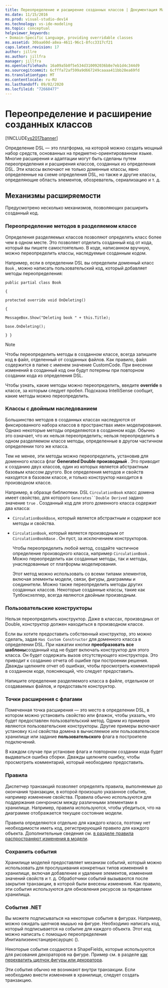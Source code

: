 ```yaml
---
title: Переопределение и расширение созданных классов | Документация Майкрософт
ms.date: 11/15/2016
ms.prod: visual-studio-dev14
ms.technology: vs-ide-modeling
ms.topic: conceptual
helpviewer_keywords:
- Domain-Specific Language, providing overridable classes
ms.assetid: 30baa60d-a8ea-4611-96c1-8fcc3317cf21
caps.latest.revision: 17
author: jillre
ms.author: jillfra
manager: jillfra
ms.openlocfilehash: 16a09a5b0f5e534d310092036b8e7eb1d4c344d9
ms.sourcegitcommit: 6cfffa72af599a9d667249caaaa411bb28ea69fd
ms.translationtype: MT
ms.contentlocale: ru-RU
ms.lasthandoff: 09/02/2020
ms.locfileid: "72668477"
---
```

# <a name="overriding-and-extending-the-generated-classes"></a>Переопределение и расширение созданных классов
[!INCLUDE[vs2017banner](../includes/vs2017banner.md)]

Определение DSL — это платформа, на которой можно создать мощный набор средств, основанных на предметно-ориентированном языке. Многие расширения и адаптации могут быть сделаны путем переопределения и расширения классов, созданных из определения DSL. Эти классы включают не только доменные классы, явно определенные на схеме определения DSL, но также и другие классы, определяющие область элементов, обозреватель, сериализацию и т. д.

## <a name="extensibility-mechanisms"></a>Механизмы расширяемости
 Предусмотрено несколько механизмов, позволяющих расширить созданный код.

### <a name="overriding-methods-in-a-partial-class"></a>Переопределение методов в разделяемом классе
 Определения разделяемых классов позволяют определять класс более чем в одном месте. Это позволяет отделить созданный код от кода, который вы пишете самостоятельно. В коде, написанном вручную, можно переопределить классы, наследуемые созданным кодом.

 Например, если в определении DSL вы определили доменный класс `Book` , можно написать пользовательский код, который добавляет методы переопределения:

 `public partial class Book`

 `{`

 `protected override void OnDeleting()`

 `{`

 `MessageBox.Show("Deleting book " + this.Title);`

 `base.OnDeleting();`

 `} }`

> [!NOTE]
> Чтобы переопределить методы в созданном классе, всегда запишите код в файл, отделенный от созданных файлов. Как правило, файл содержится в папке с именем значение CustomCode. При внесении изменений в созданный код они будут потеряны при повторном создании кода из определения DSL.

 Чтобы узнать, какие методы можно переопределить, введите **override** в классе, за которым следует пробел. Подсказка IntelliSense сообщит, какие методы можно переопределить.

### <a name="double-derived-classes"></a>Классы с двойным наследованием
 Большинство методов в созданных классах наследуются от фиксированного набора классов в пространствах имен моделирования. Однако некоторые методы определяются в созданном коде. Обычно это означает, что их нельзя переопределить; нельзя переопределить в одном разделяемом классе методы, определенные в другом частичном определении того же класса.

 Тем не менее, эти методы можно переопределить, установив для доменного класса флаг **Generated Double производный** . Это приводит к созданию двух классов, один из которых является абстрактным базовым классом другого. Все определения методов и свойств находятся в базовом классе, и только конструктор находится в производном классе.

 Например, в образце библиотеки. DSL `CirculationBook` класс домена имеет свойство, для которого `Generates``Double Derived` задано значение `true` . Созданный код для этого доменного класса содержит два класса:

- `CirculationBookBase`, который является абстрактным и содержит все методы и свойства.

- `CirculationBook`, который является производным от `CirculationBookBase` . Он пуст, за исключением конструкторов.

  Чтобы переопределить любой метод, создайте частичное определение производного класса, например `CirculationBook` . Можно переопределить как созданные методы, так и методы, унаследованные от платформы моделирования.

  Этот метод можно использовать со всеми типами элементов, включая элементы модели, связи, фигуры, диаграммы и соединители. Можно также переопределить методы других созданных классов. Некоторые созданные классы, такие как Тулбоксхелпер, всегда являются двойным производным.

### <a name="custom-constructors"></a>Пользовательские конструкторы
 Нельзя переопределить конструктор. Даже в классах, производных от Double, конструктор должен находиться в производном классе.

 Если вы хотите предоставить собственный конструктор, это можно сделать, задав `Has Custom Constructor` для доменного класса в определении DSL. При нажатии кнопки **преобразовать все шаблоны**созданный код не будет включать конструктор для этого класса. Он будет содержать вызов отсутствующего конструктора. Это приводит к созданию отчета об ошибке при построении решения. Дважды щелкните отчет об ошибках, чтобы просмотреть комментарий в созданном коде, поясняющий, что следует предоставить.

 Напишите определение разделяемого класса в файле, отдельном от создаваемых файлов, и предоставьте конструктор.

### <a name="flagged-extension-points"></a>Точки расширения с флагами
 Помеченная точка расширения — это место в определении DSL, в котором можно установить свойство или флажок, чтобы указать, что будет предоставлен пользовательский метод. Одним из примеров являются пользовательские конструкторы. Другие примеры включают установку `Kind` свойства домена в вычисляемое или пользовательское хранилище или задание **пользовательского** флага в построителе подключений.

 В каждом случае при установке флага и повторном создании кода будет выдаваться ошибка сборки. Дважды щелкните ошибку, чтобы просмотреть комментарий, который необходимо предоставить.

### <a name="rules"></a>Правила
 Диспетчер транзакций позволяет определять правила, выполняемые до окончания транзакции, в которой произошло указанное событие, например изменение свойства. Правила обычно используются для поддержания синчронисм между различными элементами в хранилище. Например, правила используются, чтобы убедиться, что на диаграмме отображается текущее состояние модели.

 Правила определяются отдельно для каждого класса, поэтому нет необходимости иметь код, регистрирующий правило для каждого объекта. Дополнительные сведения см. [в разделе правила распространяют изменения в модели](../modeling/rules-propagate-changes-within-the-model.md).

### <a name="store-events"></a>Сохранить события
 Хранилище моделей предоставляет механизм событий, который можно использовать для прослушивания конкретных типов изменений в хранилище, включая добавление и удаление элементов, изменения значений свойств и т. д. Обработчики событий вызываются после закрытия транзакции, в которой были внесены изменения. Как правило, эти события используются для обновления ресурсов за пределами хранилища.

### <a name="net-events"></a>События .NET
 Вы можете подписываться на некоторые события в фигурах. Например, можно ожидать щелчков мышью на фигуре. Необходимо написать код, который подписывается на событие для каждого объекта. Этот код можно написать с помощью переопределения Инитиализеинстанцересаурцес ().

 Некоторые события создаются в ShapeFields, которые используются для рисования декораторов на фигуре. Пример см. в разделе [как перехватить щелчок фигуры или декоратора](../modeling/how-to-intercept-a-click-on-a-shape-or-decorator.md).

 Эти события обычно не возникают внутри транзакции. Если необходимо внести изменения в хранилище, следует создать транзакцию.
